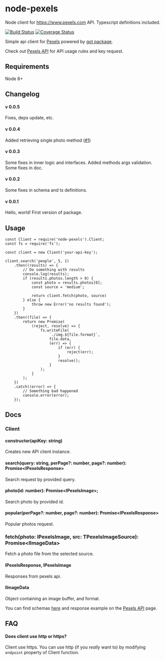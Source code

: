 # node-pexels
Node client for https://www.pexels.com API. Typescript definitions included.

[![Build Status](https://travis-ci.org/dlukanin/node-pexels.svg?branch=master)](https://travis-ci.org/dlukanin/node-pexels)
[![Coverage Status](https://coveralls.io/repos/github/dlukanin/node-pexels/badge.svg)](https://coveralls.io/github/dlukanin/node-pexels)

Simple api client for [Pexels](https://www.pexels.com/) powered by [got package](https://www.npmjs.com/package/got).

Check out [Pexels API](https://www.pexels.com/api) for API usage rules and key request.


## Requirements
Node 8+


## Changelog

#### v 0.0.5
Fixes, deps update, etc.

#### v 0.0.4
Added retrieving single photo method ([#1](https://github.com/dlukanin/node-pexels/pull/1))

#### v 0.0.3
Some fixes in inner logic and interfaces. Added methods args validation. Some fixes in doc.

#### v 0.0.2
Some fixes in schema and ts definitions.

#### v 0.0.1
Hello, world! First version of package.

## Usage

```
const Client = require('node-pexels').Client;
const fs = require('fs');

const client = new Client('your-api-key');

client.search('people', 5, 1)
    .then((results) => {
        // Do something with results
        console.log(results);
        if (results.photos.length > 0) {
            const photo = results.photos[0];
            const source = 'medium';

            return client.fetch(photo, source)
        } else {
            throw new Error('no results found');
        }
    })
    .then((file) => {
        return new Promise(
            (reject, resolve) => {
                fs.writeFile(
                    `./img.${file.format}`,
                    file.data,
                    (err) => {
                        if (err) {
                            reject(err);
                        }
                        resolve();
                    }
                );
            }
        );
    })
    .catch((error) => {
        // Something bad happened
        console.error(error);
    });
```

## Docs
### Client
#### constructor(apiKey: string)
Creates new API client instance.

#### search(query: string, perPage?: number, page?: number): Promise\<IPexelsResponse\>
Search request by provided query.

#### photo(id: number): Promise\<IPexelsImage\>;
Search photo by provided id.

#### popular(perPage?: number, page?: number): Promise\<IPexelsResponse\>
Popular photos request.

### fetch(photo: IPexelsImage, src: TPexelsImageSource): Promise\<IImageData\>
Fetch a photo file from the selected source.

#### IPexelsResponse, IPexelsImage
Responses from pexels api.

#### IImageData
Object containing an image buffer, and format.

You can find schemas [here](https://github.com/dlukanin/node-pexels/blob/master/src/test/response_schema.ts)
and response example on the [Pexels API](https://www.pexels.com/api) page.

## FAQ
#### Does client use http or https?
Client use https. You can use http (if you *really* want to) by modifying `endpoint` property of Client function.
